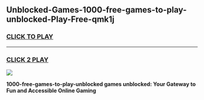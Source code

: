 
## Unblocked-Games-1000-free-games-to-play-unblocked-Play-Free-qmk1j
<h3>
<a href="https://premium76.site?title=1000-free-games-to-play-unblocked&ref=18A">CLICK TO PLAY</a></h3>
<hr>

<h3>
<a href="https://premium76.site?title=1000-free-games-to-play-unblocked&ref=18A">CLICK 2 PLAY</a>
  
</h3>

<a href="https://premium76.site?title=1000-free-games-to-play-unblocked&ref=18A"><img src="https://clearcache.store/games.png"></a>


**1000-free-games-to-play-unblocked games unblocked: Your Gateway to Fun and Accessible Online Gaming**
